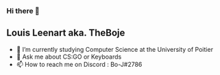 ### Hi there 👋 
## Louis Leenart aka. TheBoje

- 🔭 I’m currently studying Computer Science at the University of Poitier
- 💬 Ask me about CS:GO or Keyboards
- 📫 How to reach me on Discord : Bo-J#2786